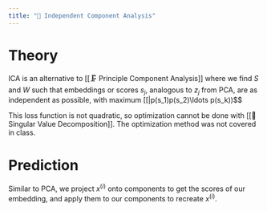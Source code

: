 ```yaml
---
title: "🍝 Independent Component Analysis"
---
```

# Theory
ICA is an alternative to [[🗜️ Principle Component Analysis]] where we find $S$ and $W$ such that embeddings or scores $s_j$, analogous to $z_j$ from PCA, are as independent as possible, with maximum [[|p(s_1)p(s_2)\ldots p(s_k))$$

This loss function is not quadratic, so optimization cannot be done with [[📎 Singular Value Decomposition]]. The optimization method was not covered in class.

# Prediction
Similar to PCA, we project $x^{(i)}$ onto components to get the scores of our embedding, and apply them to our components to recreate $x^{(i)}$.